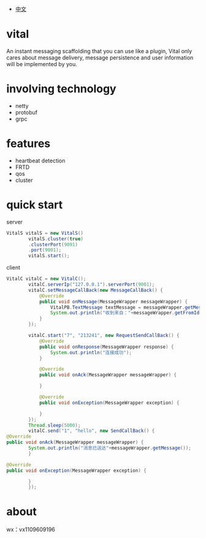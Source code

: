 - [中文](README.md)
# vital
An instant messaging scaffolding that you can use like a plugin, Vital only cares about message delivery, message persistence and user information will be implemented by you.

# involving technology
- netty
- protobuf
- grpc

# features
- heartbeat detection
- FRTD
- qos
- cluster

# quick start
server
```java
VitalS vitalS = new VitalS()
        vitalS.cluster(true)
        .clusterPort(9091)
        .port(9001);
        vitalS.start();
```

client
```java
VitalC vitalC = new VitalC();
        vitalC.serverIp("127.0.0.1").serverPort(9001);
        vitalC.setMessageCallBack(new MessageCallBack() {
            @Override
            public void onMessage(MessageWrapper messageWrapper) {
                VitalPB.TextMessage textMessage = messageWrapper.getMessage();
                System.out.println("收到来自："+messageWrapper.getFromId()+"的消息："+textMessage.getContent());
            }
        });

        vitalC.start("7", "213241", new RequestSendCallBack() {
            @Override
            public void onResponse(MessageWrapper response) {
                System.out.println("连接成功");
            }

            @Override
            public void onAck(MessageWrapper messageWrapper) {

            }

            @Override
            public void onException(MessageWrapper exception) {

            }
        });
        Thread.sleep(5000);
        vitalC.send("1", "hello", new SendCallBack() {
@Override
public void onAck(MessageWrapper messageWrapper) {
        System.out.println("消息已送达"+messageWrapper.getMessage());
        }

@Override
public void onException(MessageWrapper exception) {

        }
        });
```
# about
wx：vx1109609196